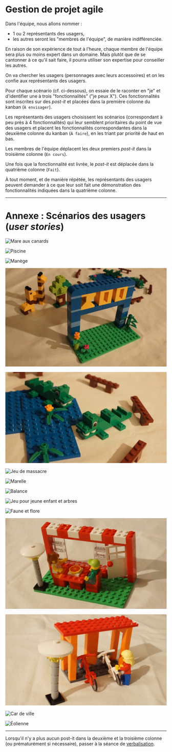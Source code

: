 # Gestion de projet agile

Dans l'équipe, nous allons nommer :

- 1 ou 2 représentants des usagers,
- les autres seront les "membres de l'équipe", de manière indifférenciée.

En raison de son expérience de tout à l'heure, chaque membre de l'équipe sera plus ou moins expert dans un domaine.
Mais plutôt que de se cantonner à ce qu'il sait faire, il pourra utiliser son expertise pour conseiller les autres.

On va chercher les usagers (personnages avec leurs accessoires) et on les confie aux représentants des usagers.

Pour chaque scénario (cf. ci-dessous), on essaie de le raconter en "je" et d'identifier une à trois "fonctionnalités" ("je peux X").
Ces fonctionnalités sont inscrites sur des *post-it* et placées dans la première colonne du kanban (`À envisager`).

Les représentants des usagers choisissent les scénarios (correspondant à peu près à 4 fonctionnalités) qui leur semblent prioritaires du point de vue des usagers et placent les fonctionnalités correspondantes dans la deuxième colonne du kanban (`À faire`), en les triant par priorité de haut en bas.

Les membres de l'équipe déplacent les deux premiers *post-it* dans la troisième colonne (`En cours`).

Une fois que la fonctionnalité est livrée, le *post-it* est déplacée dans la quatrième colonne (`Fait`).

À tout moment, et de manière répétée, les représentants des usagers peuvent demander à ce que leur soit fait une démonstration des fonctionnalités indiquées dans la quatrième colonne.

---

# Annexe : Scénarios des usagers (*user stories*)

![](http://www.ducklearning.com/wp-content/uploads/2015/10/9389_14.jpg "Mare aux canards")

![](https://le-www-live-s.legocdn.com/images/423923/live/sc/Products/9389/9389_Vig_06/0efa69f4d1d2c93ebf8b95dec6f8d4c6/1c530eab-0177-47c0-bd78-a40600e55a5c/original/1c530eab-0177-47c0-bd78-a40600e55a5c.jpg?fit=inside|855:640 "Piscine")

![](https://le-www-live-s.legocdn.com/images/423923/live/sc/Products/9389/9389_Vig_10/c762456573a94bfe2906c3323560e8b8/ced0aab0-6c41-4106-a4a8-a40600f461d8/original/ced0aab0-6c41-4106-a4a8-a40600f461d8.jpg?fit=inside|855:640 "Manège")


![](DSC08112.jpg)

![](DSC08113.jpg)


![](http://www.ducklearning.com/wp-content/uploads/2015/10/9389_8.jpg "Jeu de massacre")

![](https://www.fspartner.no/users/inxcover_mystore_no/images/14776_LEGO__Education_LEGO__Community_Starter_Set_5.jpg "Marelle")

![](http://www.ducklearning.com/wp-content/uploads/2015/10/9389_10.jpg "Balance")

![](http://www.ducklearning.com/wp-content/uploads/2015/10/9389_13.jpg "Jeu pour jeune enfant et arbres")

![](https://www.fspartner.no/users/inxcover_mystore_no/images/14776_LEGO__Education_LEGO__Community_Starter_Set_2.jpg "Faune et flore")

![](DSC08154.jpg)

![](DSC08153.jpg)

![](https://le-www-live-s.legocdn.com/images/423923/live/sc/Products/9389/9389_Vig_20/7691809411537b70609586c6f0ad5df3/62f8fb43-f7bc-41b7-b0e4-a40601167f6c/original/62f8fb43-f7bc-41b7-b0e4-a40601167f6c.jpg?fit=inside|855:640 "Car de ville")

![](https://le-www-live-s.legocdn.com/images/423923/live/sc/Products/9389/9389_VIG_23/2f752e9dcd94d55f03294279a9a5b939/87619eaf-5006-463e-9a3c-a40600ea2965/original/87619eaf-5006-463e-9a3c-a40600ea2965.jpg?fit=inside|855:640 "Éolienne")

---

Lorsqu'il n'y a plus aucun post-it dans la deuxième et la troisième colonne (ou prématurément si nécessaire), passer à la séance de [verbalisation](debriefing.md).
